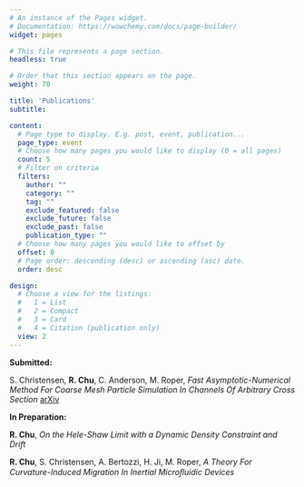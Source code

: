 ```yaml
---
# An instance of the Pages widget.
# Documentation: https://wowchemy.com/docs/page-builder/
widget: pages

# This file represents a page section.
headless: true

# Order that this section appears on the page.
weight: 70

title: 'Publications'
subtitle:

content:
  # Page type to display. E.g. post, event, publication...
  page_type: event
  # Choose how many pages you would like to display (0 = all pages)
  count: 5
  # Filter on criteria
  filters:
    author: ""
    category: ""
    tag: ""
    exclude_featured: false
    exclude_future: false
    exclude_past: false
    publication_type: ""
  # Choose how many pages you would like to offset by
  offset: 0
  # Page order: descending (desc) or ascending (asc) date.
  order: desc

design:
  # Choose a view for the listings:
  #   1 = List
  #   2 = Compact
  #   3 = Card
  #   4 = Citation (publication only)
  view: 2
---
```


**Submitted:** 

S. Christensen, **R. Chu**, C. Anderson, M. Roper, *Fast Asymptotic-Numerical Method For Coarse Mesh Particle Simulation In Channels Of Arbitrary Cross Section* [arXiv](https://arxiv.org/abs/2110.13979) 

**In Preparation:** 

 **R. Chu**, *On the Hele-Shaw Limit with a Dynamic Density Constraint and Drift*

 **R. Chu**, S. Christensen, A. Bertozzi, H. Ji, M. Roper, *A Theory For Curvature-Induced Migration In Inertial Microﬂuidic Devices*
